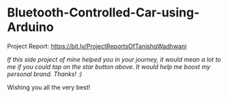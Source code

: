 # Bluetooth-Controlled-Car-using-Arduino

Project Report: https://bit.ly/ProjectReportsOfTanishqWadhwani<br>

<i>If this side project of mine helped you in your journey, it would mean a lot to me if you could tap on the star button above.
It would help me boost my personal brand.
Thanks! :) </i><br>

Wishing you all the very best!
